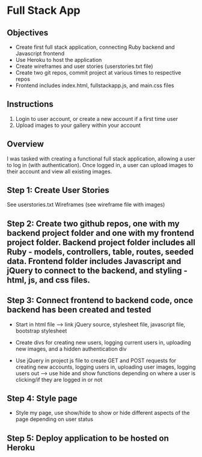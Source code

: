 # Full Stack App

## Objectives
- Create first full stack application, connecting Ruby backend and Javascript frontend
- Use Heroku to host the application
- Create wireframes and user stories (userstories.txt file)
- Create two git repos, commit project at various times to respective repos
- Frontend includes index.html, fullstackapp.js, and main.css files

## Instructions

1. Login to user account, or create a new account if a first time user
2. Upload images to your gallery within your account

## Overview

I was tasked with creating a functional full stack application, allowing a user to log in (with authentication). Once logged in, a user can upload images to their account and view all existing images.

## Step 1: Create User Stories

See userstories.txt
Wireframes (see wireframe file with images)

## Step 2: Create two github repos, one with my backend project folder and one with my frontend project folder. Backend project folder includes all Ruby - models, controllers, table, routes, seeded data. Frontend folder includes Javascript and jQuery to connect to the backend, and styling - html, js, and css files.

## Step 3: Connect frontend to backend code, once backend has been created and tested

- Start in html file --> link jQuery source, stylesheet file, javascript file, bootstrap stylesheet

- Create divs for creating new users, logging current users in, uploading new images, and a hidden authentication div

- Use jQuery in project js file to create GET and POST requests for creating new accounts, logging users in, uploading user images, logging users out --> use hide and show functions depending on where a user is clicking/if they are logged in or not

## Step 4: Style page

- Style my page, use show/hide to show or hide different aspects of the page depending on user status

## Step 5: Deploy application to be hosted on Heroku

